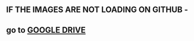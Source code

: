 ## IF THE IMAGES ARE NOT LOADING ON GITHUB - 

## go to [GOOGLE DRIVE](https://drive.google.com/drive/folders/1Er_LVdSfZnbilVcW-lKACaTGtwg4FYbu?usp=sharing)


